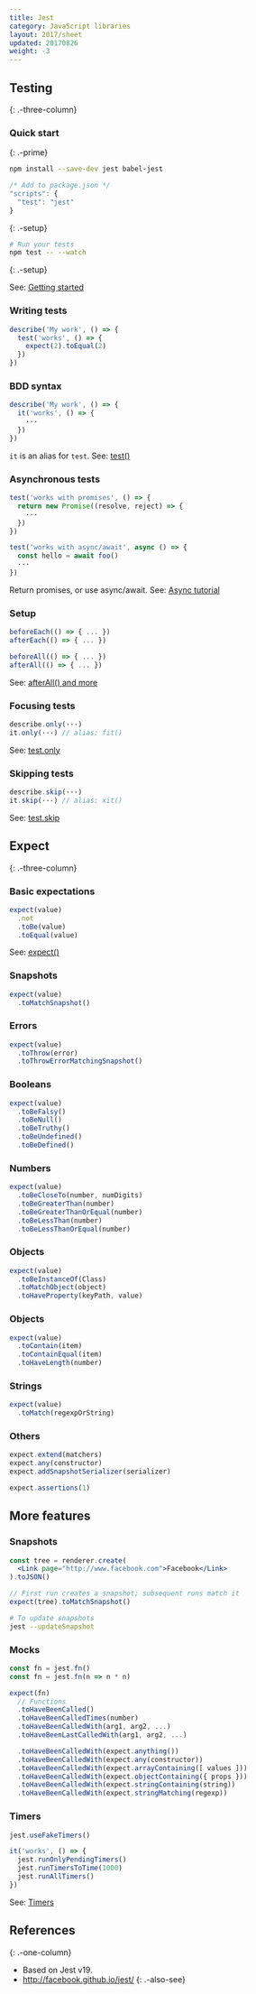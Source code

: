 ```yaml
---
title: Jest
category: JavaScript libraries
layout: 2017/sheet
updated: 20170826
weight: -3
---
```


Testing
-------
{: .-three-column}

### Quick start
{: .-prime}

```bash
npm install --save-dev jest babel-jest
```

```js
/* Add to package.json */
"scripts": {
  "test": "jest"
}
```
{: .-setup}

```bash
# Run your tests
npm test -- --watch
```
{: .-setup}

See: [Getting started](http://facebook.github.io/jest/docs/en/getting-started.html)

### Writing tests

```js
describe('My work', () => {
  test('works', () => {
    expect(2).toEqual(2)
  })
})
```

### BDD syntax

```js
describe('My work', () => {
  it('works', () => {
    ···
  })
})
```

`it` is an alias for `test`.
See: [test()](http://facebook.github.io/jest/docs/en/api.html#testname-fn)

### Asynchronous tests

```js
test('works with promises', () => {
  return new Promise((resolve, reject) => {
    ···
  })
})
```

```js
test('works with async/await', async () => {
  const hello = await foo()
  ···
})
```

Return promises, or use async/await.
See: [Async tutorial](http://facebook.github.io/jest/docs/en/tutorial-async.html)

### Setup

```js
beforeEach(() => { ... })
afterEach(() => { ... })
```

```js
beforeAll(() => { ... })
afterAll(() => { ... })
```

See: [afterAll() and more](http://facebook.github.io/jest/docs/en/api.html#afterallfn)

### Focusing tests

```js
describe.only(···)
it.only(···) // alias: fit()
```

See: [test.only](http://facebook.github.io/jest/docs/en/api.html#testonlyname-fn)


### Skipping tests

```js
describe.skip(···)
it.skip(···) // alias: xit()
```

See: [test.skip](http://facebook.github.io/jest/docs/en/api.html#testskipname-fn)

Expect
------
{: .-three-column}

### Basic expectations

```js
expect(value)
  .not
  .toBe(value)
  .toEqual(value)
```

See: [expect()](http://facebook.github.io/jest/docs/en/expect.html#expectvalue)

### Snapshots

```js
expect(value)
  .toMatchSnapshot()
```

### Errors

```js
expect(value)
  .toThrow(error)
  .toThrowErrorMatchingSnapshot()
```

### Booleans

```js
expect(value)
  .toBeFalsy()
  .toBeNull()
  .toBeTruthy()
  .toBeUndefined()
  .toBeDefined()
```

### Numbers

```js
expect(value)
  .toBeCloseTo(number, numDigits)
  .toBeGreaterThan(number)
  .toBeGreaterThanOrEqual(number)
  .toBeLessThan(number)
  .toBeLessThanOrEqual(number)
```

### Objects

```js
expect(value)
  .toBeInstanceOf(Class)
  .toMatchObject(object)
  .toHaveProperty(keyPath, value)
```

### Objects

```js
expect(value)
  .toContain(item)
  .toContainEqual(item)
  .toHaveLength(number)
```

### Strings

```js
expect(value)
  .toMatch(regexpOrString)
```

### Others

```js
expect.extend(matchers)
expect.any(constructor)
expect.addSnapshotSerializer(serializer)

expect.assertions(1)
```

More features
-------------

### Snapshots

```jsx
const tree = renderer.create(
  <Link page="http://www.facebook.com">Facebook</Link>
).toJSON()
```

```jsx
// First run creates a snapshot; subsequent runs match it
expect(tree).toMatchSnapshot()
```

```bash
# To update snapshots
jest --updateSnapshot
```

### Mocks

```js
const fn = jest.fn()
const fn = jest.fn(n => n * n)
```

```js
expect(fn)
  // Functions
  .toHaveBeenCalled()
  .toHaveBeenCalledTimes(number)
  .toHaveBeenCalledWith(arg1, arg2, ...)
  .toHaveBeenLastCalledWith(arg1, arg2, ...)

  .toHaveBeenCalledWith(expect.anything())
  .toHaveBeenCalledWith(expect.any(constructor))
  .toHaveBeenCalledWith(expect.arrayContaining([ values ]))
  .toHaveBeenCalledWith(expect.objectContaining({ props }))
  .toHaveBeenCalledWith(expect.stringContaining(string))
  .toHaveBeenCalledWith(expect.stringMatching(regexp))
```

### Timers

```js
jest.useFakeTimers()

it('works', () => {
  jest.runOnlyPendingTimers()
  jest.runTimersToTime(1000)
  jest.runAllTimers()
})
```

See: [Timers](https://facebook.github.io/jest/docs/timer-mocks.html)

## References
{: .-one-column}

- Based on Jest v19.
- <http://facebook.github.io/jest/>
{: .-also-see}
